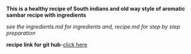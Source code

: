 **This is a  healthy recipe of South indians and old way style of aromatic sambar recipe with ingredients**

*see the ingredients.md for ingredients and,*
*recipe.md for step by step preparation*

**recipe link for git hub**-[click here](https://github.com/ramcharan208/sambar)